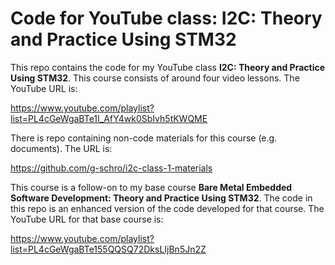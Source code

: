Code for YouTube class: I2C: Theory and Practice Using STM32
============================================================

This repo contains the code for my YouTube class **I2C: Theory and Practice Using
STM32**.  This course consists of around four video lessons. The YouTube URL is:

https://www.youtube.com/playlist?list=PL4cGeWgaBTe1I_AfY4wk0SbIvh5tKWQME

There is repo containing non-code materials for this course (e.g. documents).
The URL is:

https://github.com/g-schro/i2c-class-1-materials

This course is a follow-on to my base course **Bare Metal Embedded Software
Development: Theory and Practice Using STM32**. The code in this repo is an
enhanced version of the code developed for that course. The YouTube URL for that
base course is:

https://www.youtube.com/playlist?list=PL4cGeWgaBTe155QQSQ72DksLIjBn5Jn2Z
